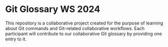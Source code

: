 # Git Glossary WS 2024

This repository is a collaborative project created for the purpose of learning about Git commands and Git-related collaborative workflows. Each participant will contribute to our collaborative Git glossary by providing one entry to it. 